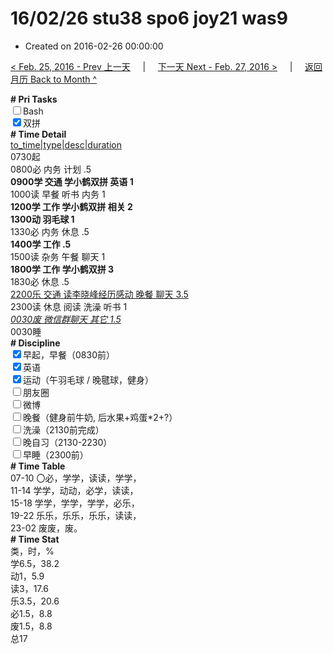 # 16/02/26 stu38 spo6 joy21 was9

- Created on 2016-02-26 00:00:00

[< Feb. 25, 2016 - Prev 上一天](_archived/lifelogs/2016/02/d25.md) &nbsp; &nbsp; | &nbsp; &nbsp; [下一天 Next - Feb. 27, 2016 >](_archived/lifelogs/2016/02/d27.md) &nbsp; &nbsp; |  &nbsp; &nbsp; [返回月历 Back to Month ^](_archived/lifelogs/2016/02/index.md)
<br/><div><b># Pri Tasks</b></div><div><input type="checkbox"/>Bash</div><div><input checked="true" type="checkbox"/>双拼</div><div><b># Time Detail</b></div><div><u>to_time|type|desc|duration</u></div><div>0730起</div><div>0800必 内务 计划 .5</div><div><b>0900学 交通 学小鹤双拼 英语 1</b></div><div>1000读 早餐 听书 内务 1</div><div><b>1200学 工作 学小鹤双拼 相关 2</b></div><div><b>1300动 羽毛球 1</b></div><div>1330必 内务 休息 .5</div><div><b>1400学 工作 .5</b></div><div>1500读 杂务 午餐 聊天 1</div><div><b>1800学 工作 学小鹤双拼 3</b></div><div>1830必 休息 .5</div><div><u>2200乐 交通 读李晓峰经历感动 晚餐 聊天 3.5</u></div><div>2300读 休息 阅读 洗澡 听书 1</div><div><u><i>0030废 微信群聊天 其它 1.5</i></u></div><div>0030睡</div><div><b># Discipline</b></div><div><input checked="true" type="checkbox"/>早起，早餐（0830前）</div><div><input checked="true" type="checkbox"/>英语</div><div><input checked="true" type="checkbox"/>运动（午羽毛球 / 晚毽球，健身）</div><div><input type="checkbox"/>朋友圈</div><div><input type="checkbox"/>微博</div><div><input type="checkbox"/>晚餐（健身前牛奶, 后水果+鸡蛋*2+?）</div><div><input type="checkbox"/>洗澡（2130前完成）</div><div><input type="checkbox"/>晚自习（2130-2230）</div><div><input type="checkbox"/>早睡（2300前）</div><div><b># Time Table</b></div><div>07-10 〇必，学学，读读，学学，</div><div>11-14 学学，动动，必学，读读，</div><div>15-18 学学，学学，学学，必乐，</div><div>19-22 乐乐，乐乐，乐乐，读读，</div><div>23-02 废废，废。</div><div><b># Time Stat</b></div><div>类，时，%</div><div>学6.5，38.2</div><div>动1，5.9</div><div>读3，17.6</div><div>乐3.5，20.6</div><div>必1.5，8.8</div><div>废1.5，8.8</div><div>总17</div>

